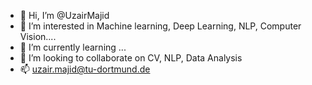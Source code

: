 - 👋 Hi, I’m @UzairMajid
- 👀 I’m interested in Machine learning, Deep Learning, NLP, Computer Vision....
- 🌱 I’m currently learning ...
- 💞️ I’m looking to collaborate on CV, NLP, Data Analysis
- 📫 uzair.majid@tu-dortmund.de

<!---
UzairMajid/UzairMajid is a ✨ special ✨ repository because its `README.md` (this file) appears on your GitHub profile.
You can click the Preview link to take a look at your changes.
--->
